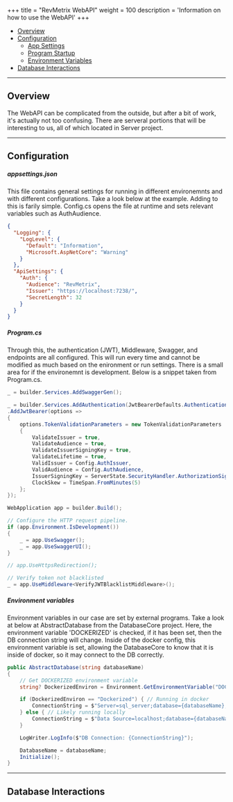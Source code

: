 +++
title = "RevMetrix WebAPI"
weight = 100
description = 'Information on how to use the WebAPI'
+++

- [Overview](#overview)
- [Configuration](#configuration)
    - [App Settings](#appsettingsjson)
    - [Program Startup](#programcs)
    - [Environment Variables](#environment-variables)
- [Database Interactions](#database-interactions)

---
## Overview
The WebAPI can be complicated from the outside, but after a bit of work, it's actually not too confusing. There are serveral portions that will be interesting to us, all of which located in Server project.

---
## Configuration

##### appsettings.json
This file contains general settings for running in different environemnts and with different configurations. Take a look below at the example. Adding to this is farily simple. Config.cs opens the file at runtime and sets relevant variables such as AuthAudience.
```JSON
{
  "Logging": {
    "LogLevel": {
      "Default": "Information",
      "Microsoft.AspNetCore": "Warning"
    }
  },
  "ApiSettings": {
    "Auth": {
      "Audience": "RevMetrix",
      "Issuer": "https://localhost:7238/",
      "SecretLength": 32
    }
  }
}
```


##### Program.cs
Through this, the authentication (JWT), Middleware, Swagger, and endpoints are all configured. This will run every time and cannot be modified as much based on the enironment or run settings. There is a small area for if the environemnt is development. Below is a snippet taken from Program.cs.
```C#
_ = builder.Services.AddSwaggerGen();

_ = builder.Services.AddAuthentication(JwtBearerDefaults.AuthenticationScheme)
.AddJwtBearer(options =>
{
    options.TokenValidationParameters = new TokenValidationParameters
    {
        ValidateIssuer = true,
        ValidateAudience = true,
        ValidateIssuerSigningKey = true,
        ValidateLifetime = true,
        ValidIssuer = Config.AuthIssuer,
        ValidAudience = Config.AuthAudience,
        IssuerSigningKey = ServerState.SecurityHandler.AuthorizationSigningTokenKey,
        ClockSkew = TimeSpan.FromMinutes(5)
    };
});

WebApplication app = builder.Build();

// Configure the HTTP request pipeline.
if (app.Environment.IsDevelopment())
{
    _ = app.UseSwagger();
    _ = app.UseSwaggerUI();
}

// app.UseHttpsRedirection();

// Verify token not blacklisted
_ = app.UseMiddleware<VerifyJWTBlacklistMiddleware>();
```

##### Environment variables
Environment variables in our case are set by external programs. Take a look at below at AbstractDatabase from the DatabaseCore project. Here, the environment variable 'DOCKERIZED' is checked, if it has been set, then the DB connection string will change. Inside of the docker config, this environment variable is set, allowing the DatabaseCore to know that it is inside of docker, so it may connect to the DB correctly.
```C#
public AbstractDatabase(string databaseName)
{
    // Get DOCKERIZED environment variable
    string? DockerizedEnviron = Environment.GetEnvironmentVariable("DOCKERIZED");

    if (DockerizedEnviron == "Dockerized") { // Running in docker
        ConnectionString = $"Server=sql_server;database={databaseName};User Id=SA;Password=BigPass@Word!;TrustServerCertificate=True;";
    } else { // Likely running locally
        ConnectionString = $"Data Source=localhost;database={databaseName};Integrated Security=True;TrustServerCertificate=True;";
    }

    LogWriter.LogInfo($"DB Connection: {ConnectionString}");

    DatabaseName = databaseName;
    Initialize();
}
```

---
## Database Interactions
